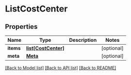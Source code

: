 # ListCostCenter

## Properties
Name | Type | Description | Notes
------------ | ------------- | ------------- | -------------
**items** | [**list[CostCenter]**](CostCenter.md) |  | [optional] 
**meta** | [**Meta**](Meta.md) |  | [optional] 

[[Back to Model list]](../README.md#documentation-for-models) [[Back to API list]](../README.md#documentation-for-api-endpoints) [[Back to README]](../README.md)


